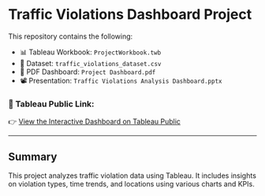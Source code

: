 # Traffic Violations Dashboard Project

This repository contains the following:

- 📊 Tableau Workbook: `ProjectWorkbook.twb`
- 📁 Dataset: `traffic_violations_dataset.csv`
- 📄 PDF Dashboard: `Project Dashboard.pdf`
- 📽️ Presentation: `Traffic Violations Analysis Dashboard.pptx`

### 📍 Tableau Public Link:
👉 [View the Interactive Dashboard on Tableau Public]([https://public.tableau.com/app/profile/your-link-here](https://public.tableau.com/views/ProjectWorkbook_17542156283460/Dashboard1?:language=en-GB&publish=yes&:sid=&:redirect=auth&:display_count=n&:origin=viz_share_link))

---

## Summary
This project analyzes traffic violation data using Tableau. It includes insights on violation types, time trends, and locations using various charts and KPIs.

